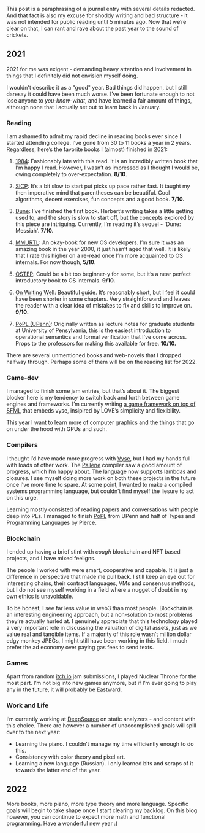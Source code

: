 This post is a paraphrasing of a journal entry with several details redacted.
And that fact is also my excuse for shoddy writing and bad structure -
it was not intended for public reading until 5 minutes ago.
Now that we’re clear on that, I can rant and rave about the past year to the sound of crickets.

## 2021

2021 for me was exigent -
demanding heavy attention and involvement in things that I definitely did not envision myself doing.

I wouldn't describe it as a "good" year.
Bad things did happen, but I still daresay it could have been much worse.
I’ve been fortunate enough to not lose anyone to _you-know-what_,
and have learned a fair amount of things,
although none that I actually set out to learn back in January.

### Reading

I am ashamed to admit my rapid decline in reading books ever since I started attending college.
I’ve gone from 30 to 11 books a year in 2 years.
Regardless, here’s the favorite books I (almost) finished in 2021:

1. [1984](https://en.wikipedia.org/wiki/Nineteen_Eighty-Four): Fashionably late with this read.
   It is an incredibly written book that I’m happy I read.
   However, I wasn’t as impressed as I thought I would be, owing completely to over-expectation.
   **8/10**.

2. [SICP](https://mitpress.mit.edu/sites/default/files/sicp/full-text/book/book.html):
   It’s a bit slow to start put picks up pace rather fast.
   It taught my then imperative mind that parentheses can be beautiful.
   Cool algorithms, decent exercises, fun concepts and a good book.
   **7/10.**

3. [Dune](<https://en.wikipedia.org/wiki/Dune_(novel)>):
   I’ve finished the first book.
   Herbert’s writing takes a little getting used to, and the story is slow to start off,
   but the concepts explored by this piece are intriguing.
   Currently, I’m reading it’s sequel - 'Dune: Messiah'. **7/10.**

4. [MMURTL](http://www.ipdatacorp.com/mmurtl/): An okay-book for new OS developers.
   I’m sure it was an amazing book in the year 2000, it just hasn’t aged that well.
   It is likely that I rate this higher on a re-read once I’m more acquainted to OS internals.
   For now though, **5/10**.

5. [OSTEP](https://pages.cs.wisc.edu/~remzi/OSTEP/): Could be a bit too beginner-y for some,
   but it’s a near perfect introductory book to OS internals. **9/10.**

6. [On Writing Well](https://www.amazon.in/Writing-Wel-Classic-Guide-Nonfiction/dp/0060891548):
   Beautiful guide.
   It’s reasonably short, but I feel it could have been shorter in some chapters.
   Very straightforward and leaves the reader with a clear idea of mistakes to fix and skills to improve on.
   **9/10.**

7. [PoPL (UPenn)](https://www.cis.upenn.edu/~cis120/archive/19fa/notes/120notes.pdf):
   Originally written as lecture notes for graduate students at University of Pensylvania,
   this is the easiest introduction to operational semantics and formal verification that I've come across.
   Props to the professors for making this available for free. **10/10.**

There are several unmentioned books and web-novels that I dropped halfway through.
Perhaps some of them will be on the reading list for 2022.

### Game-dev

I managed to finish some jam entries, but that’s about it.
The biggest blocker here is my tendency to switch back and forth between game engines and frameworks.
I’m currently writing [a game framework on top of SFML](https://github.com/cpp-gamedev/wex) that embeds vyse,
insipired by LOVE’s simplicity and flexibility.

This year I want to learn more of computer graphics and the things that go on under the hood with GPUs and such.

### Compilers

I thought I’d have made more progress with [Vyse](https://injuly.in/vyse/),
but I had my hands full with loads of other work.
The [Pallene](https://github.com/pallene-lang/pallene) compiler saw a good amount of progress, which I’m happy about.
The language now supports lambdas and closures.
I see myself doing more work on both these projects in the future once I’ve more time to spare.
At some point, I wanted to make a compiled systems programming language,
but couldn’t find myself the liesure to act on this urge.

Learning mostly consisted of reading papers and conversations with people deep into PLs.
I managed to finish [PoPL](https://www.cis.upenn.edu/~cis120/archive/19fa/notes/120notes.pdf) from UPenn and half of Types and Programming Languages by Pierce.

### Blockchain

I ended up having a brief stint with _cough_ blockchain and NFT based projects, and I have mixed feeligns.

The people I worked with were smart, cooperative and capable.
It is just a difference in perspective that made me pull back.
I still keep an eye out for interesting chains, their contract languages, VMs and consensus methods,
but I do not see myself working in a field where a nugget of doubt in my own ethics is unavoidable.

To be honest, I see far less value in web3 than most people.
Blockchain is an interesting engineering approach, but a non-solution to most problems they’re actually hurled at.
I genuinely appreciate that this technology played a very important role in discussing the valuation of digital assets,
just as we value real and tangible items.
If a majority of this role wasn’t million dollar edgy monkey JPEGs,
I might still have been working in this field.
I much prefer the ad economy over paying gas fees to send texts.

### Games

Apart from random [itch.io](http://itch.io) jam submissions, I played Nuclear Throne for the most part.
I’m not big into new games anymore, but if I’m ever going to play any in the future, it will probably be Eastward.

### Work and Life

I’m currently working at [DeepSource](https://deepsource.io/) on static analyzers - and content with this choice.
There are however a number of unaccomplished goals will spill over to the next year:

- Learning the piano. I couldn’t manage my time efficiently enough to do this.
- Consistency with color theory and pixel art.
- Learning a new language (Russian).
  I only learned bits and scraps of it towards the latter end of the year.

## 2022

More books, more piano, more type theory and more language.
Specific goals will begin to take shape once I start clearing my backlog.
On this blog however, you can continue to expect more math and functional programming.
Have a wonderful new year :)
